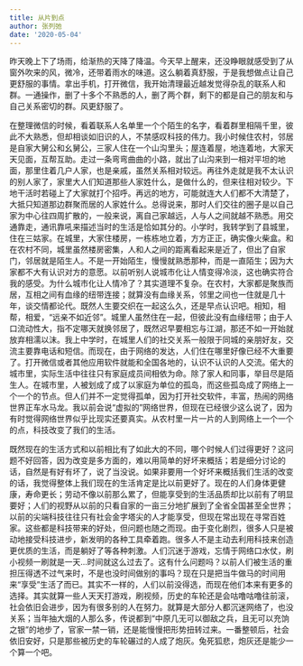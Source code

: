 ```yaml
---
title: 从片到点
author: 张列弛
date: '2020-05-04'
---
```

昨天晚上下了场雨，给渐热的天降了降温。今天早上醒来，还没睁眼就感受到了从窗外吹来的风，微冷，还带着雨水的味道。这么躺着真舒服，于是我想做点让自己更舒服的事情。拿出手机，打开微信，我开始清理最近越发觉得杂乱的联系人和群。一通操作，删了十多个不熟悉的人，删了两个群，剩下的都是自己的朋友和与自己关系密切的群。风更舒服了。   

在整理微信的时候，看着联系人名单里一个个陌生的名字，看着群里相隔千里，彼此不大熟悉，但却相谈如旧识的人，不禁感叹科技的伟力。我小时候住农村，邻居是自家大舅公和幺舅公，三家人住在一个山沟里头；屋连着屋，地连着地，大家天天见面，互帮互助。走过一条弯弯曲曲的小路，就出了山沟来到一相对平坦的地面，那里住着几户人家，也是亲戚，虽然关系相对较远。再往外走就是我不太认识的别人家了，家里大人们知道那些人家姓什么，是做什么的，但来往相对较少。下地干活时若碰上了大家就打个招呼。再远的地方，可能就连大人们都不大清楚了，大抵只知道那边群聚而居的人家姓什么。总得说来，那时人们交往的圈子是以自己家为中心往四周扩散的，一般来说，离自己家越远，人与人之间就越不熟悉。用交通靠走，通讯靠吼来描述当时的生活是恰如其分的。小学时，我转学到了县城里，住在三姑家。在城里，大家住楼房，一栋栋地立着，方方正正，确实像火柴盒。和在农村不同，城里虽然楼房密集，人和人之间的距离看起来是近了，但出了自家门，邻居就是陌生人。不是一开始陌生，慢慢就熟悉那种，而是一直陌生；因为大家都不大有认识对方的意愿。以前听别人说城市化让人情变得冷淡，这也确实符合我的感受。为什么城市化让人情冷了？其实道理不复杂。在农村，大家都是聚族而居，互相之间有血缘的纽带连接；就算没有血缘关系，邻里之间也一住就是几十年，谈交情都论代。既然人生要交织在一起这么久，还是早点认识吧。相知，相帮，相爱，“远亲不如近邻”。城里人虽然住在一起，但彼此没有血缘纽带；由于人口流动性大，指不定哪天就换邻居了，既然迟早要相忘与江湖，那还不如一开始就放弃相濡以沫。我上中学时，在城里人们的社交关系一般限于同城的亲朋好友，交流主要靠电话和短信。而现在，由于网络的发达，人们住在哪里好像已经不大重要了。打开微信或者其他应用软件就能和全国各地的，认识不认识的人交流。偌大的城市里，实际生活中往往只有家庭成员间相依为命。除了家人和同事，举目尽是陌生人。在城市里，人被划成了成了以家庭为单位的孤岛，而这些孤岛成了网络上一个一个的节点。但人们并不一定觉得孤单，因为打开社交软件，丰富，热闹的网络世界正车水马龙。我以前会说“虚拟的”网络世界，但现在已经很少这么说了，因为有时觉得网络世界似乎比现实还要真实。从农村里一片一片的人到网络上一个一个的点，科技改变了我们的生活。    

既然现在的生活方式和以前相比有了如此大的不同，哪个时候人们过得更好？这问题不好回答，因为改变是多方面的，难以用简单的好坏来概括；若是细分讨论的话，自然是有好有坏了，说了当没说。如果非要用一个好坏来概括我们生活的改变的话，我觉得整体上我们现在的生活肯定是比以前更好了。现在的人们身体更健康，寿命更长；劳动不像以前那么累了，但能享受到的生活品质却比以前有了明显要好；人们的视野从以前的只看自家的一亩三分地扩展到了全省全国甚至全世界；以前的尖端科技往往只有社会金字塔尖的人才能享受，但现在常出现在寻常百姓家。这些都是科技带来的好处，但问题也随之而现。由于变化剧烈，很多人只是被动地接受科技进步，新发明的各种工具牵着跑。很多人不是主动去利用科技来创造更优质的生活，而是躺好了等各种刺激。人们沉迷于游戏，忘情于网络口水仗，刷小视频一刷就是一天...时间就这么过去了。这有什么问题吗？以前人们被生活的重担压得透不过气来时，不是也没时间做别的事吗？现在只是把当牛做马的时间用来“享受”生活了而已。其实不一样的，人们以前没得选，而现在他们本来有更多的选择。其实就算一些人天天打游戏，刷视频，历史的车轮还是会咕噜咕噜往前滚，社会依旧会进步，因为有很多别的人在努力。就算是大部分人都沉迷网络了，也没关系；当年抽大烟的人那么多，传说都到“中原几无可以御敌之兵，且无可以充饷之银”的地步了，官家一禁一销，还是能慢慢把形势扭转过来。一番整顿后，社会依旧安好，只是那些被历史的车轮碾过的人成了炮灰。兔死狐悲，炮灰还是能少一个算一个吧。   








